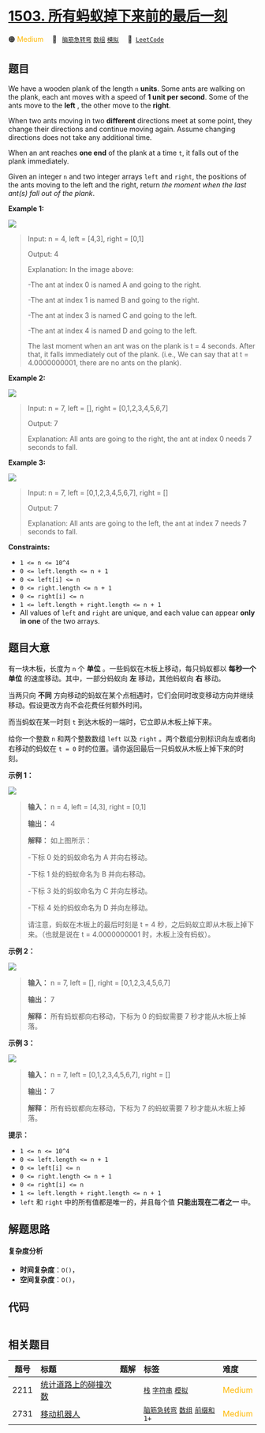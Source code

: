 # [1503. 所有蚂蚁掉下来前的最后一刻](https://leetcode.com/problems/last-moment-before-all-ants-fall-out-of-a-plank)

🟠 <font color=#ffb800>Medium</font>&emsp; 🔖&ensp; [`脑筋急转弯`](/outline/tag/brainteaser.md) [`数组`](/outline/tag/array.md) [`模拟`](/outline/tag/simulation.md)&emsp; 🔗&ensp;[`LeetCode`](https://leetcode.com/problems/last-moment-before-all-ants-fall-out-of-a-plank)

## 题目

We have a wooden plank of the length `n` **units**. Some ants are walking on
the plank, each ant moves with a speed of **1 unit per second**. Some of the
ants move to the **left** , the other move to the **right**.

When two ants moving in two **different** directions meet at some point, they
change their directions and continue moving again. Assume changing directions
does not take any additional time.

When an ant reaches **one end** of the plank at a time `t`, it falls out of
the plank immediately.

Given an integer `n` and two integer arrays `left` and `right`, the positions
of the ants moving to the left and the right, return _the moment when the last
ant(s) fall out of the plank_.



**Example 1:**

![](https://assets.leetcode.com/uploads/2020/06/17/ants.jpg)

> Input: n = 4, left = [4,3], right = [0,1]
> 
> Output: 4
> 
> Explanation: In the image above:
> 
> -The ant at index 0 is named A and going to the right.
> 
> -The ant at index 1 is named B and going to the right.
> 
> -The ant at index 3 is named C and going to the left.
> 
> -The ant at index 4 is named D and going to the left.
> 
> The last moment when an ant was on the plank is t = 4 seconds. After that, it falls immediately out of the plank. (i.e., We can say that at t = 4.0000000001, there are no ants on the plank).

**Example 2:**

![](https://assets.leetcode.com/uploads/2020/06/17/ants2.jpg)

> Input: n = 7, left = [], right = [0,1,2,3,4,5,6,7]
> 
> Output: 7
> 
> Explanation: All ants are going to the right, the ant at index 0 needs 7 seconds to fall.

**Example 3:**

![](https://assets.leetcode.com/uploads/2020/06/17/ants3.jpg)

> Input: n = 7, left = [0,1,2,3,4,5,6,7], right = []
> 
> Output: 7
> 
> Explanation: All ants are going to the left, the ant at index 7 needs 7 seconds to fall.

**Constraints:**

  * `1 <= n <= 10^4`
  * `0 <= left.length <= n + 1`
  * `0 <= left[i] <= n`
  * `0 <= right.length <= n + 1`
  * `0 <= right[i] <= n`
  * `1 <= left.length + right.length <= n + 1`
  * All values of `left` and `right` are unique, and each value can appear **only in one** of the two arrays.


## 题目大意

有一块木板，长度为 `n` 个 **单位** 。一些蚂蚁在木板上移动，每只蚂蚁都以 **每秒一个单位** 的速度移动。其中，一部分蚂蚁向 **左**
移动，其他蚂蚁向 **右** 移动。

当两只向 **不同** 方向移动的蚂蚁在某个点相遇时，它们会同时改变移动方向并继续移动。假设更改方向不会花费任何额外时间。

而当蚂蚁在某一时刻 `t` 到达木板的一端时，它立即从木板上掉下来。

给你一个整数 `n` 和两个整数数组 `left` 以及 `right` 。两个数组分别标识向左或者向右移动的蚂蚁在 `t = 0`
时的位置。请你返回最后一只蚂蚁从木板上掉下来的时刻。



**示例 1：**



![](https://assets.leetcode.com/uploads/2020/06/17/ants.jpg)

> 
> 
> 
> 
> 
> **输入：** n = 4, left = [4,3], right = [0,1]
> 
> **输出：** 4
> 
> **解释：** 如上图所示：
> 
> -下标 0 处的蚂蚁命名为 A 并向右移动。
> 
> -下标 1 处的蚂蚁命名为 B 并向右移动。
> 
> -下标 3 处的蚂蚁命名为 C 并向左移动。
> 
> -下标 4 处的蚂蚁命名为 D 并向左移动。
> 
> 请注意，蚂蚁在木板上的最后时刻是 t = 4 秒，之后蚂蚁立即从木板上掉下来。（也就是说在 t = 4.0000000001 时，木板上没有蚂蚁）。

**示例 2：**

![](https://assets.leetcode.com/uploads/2020/06/17/ants2.jpg)

> 
> 
> 
> 
> 
> **输入：** n = 7, left = [], right = [0,1,2,3,4,5,6,7]
> 
> **输出：** 7
> 
> **解释：** 所有蚂蚁都向右移动，下标为 0 的蚂蚁需要 7 秒才能从木板上掉落。
> 
> 

**示例 3：**

![](https://assets.leetcode.com/uploads/2020/06/17/ants3.jpg)

> 
> 
> 
> 
> 
> **输入：** n = 7, left = [0,1,2,3,4,5,6,7], right = []
> 
> **输出：** 7
> 
> **解释：** 所有蚂蚁都向左移动，下标为 7 的蚂蚁需要 7 秒才能从木板上掉落。
> 
> 



**提示：**

  * `1 <= n <= 10^4`
  * `0 <= left.length <= n + 1`
  * `0 <= left[i] <= n`
  * `0 <= right.length <= n + 1`
  * `0 <= right[i] <= n`
  * `1 <= left.length + right.length <= n + 1`
  * `left` 和 `right` 中的所有值都是唯一的，并且每个值 **只能出现在二者之一** 中。


## 解题思路

#### 复杂度分析

- **时间复杂度**：`O()`，
- **空间复杂度**：`O()`，

## 代码

```javascript

```

## 相关题目

<!-- prettier-ignore -->
| 题号 | 标题 | 题解 | 标签 | 难度 |
| :------: | :------ | :------: | :------ | :------ |
| 2211 | [统计道路上的碰撞次数](https://leetcode.com/problems/count-collisions-on-a-road) |  |  [`栈`](/outline/tag/stack.md) [`字符串`](/outline/tag/string.md) [`模拟`](/outline/tag/simulation.md) | <font color=#ffb800>Medium</font> |
| 2731 | [移动机器人](https://leetcode.com/problems/movement-of-robots) |  |  [`脑筋急转弯`](/outline/tag/brainteaser.md) [`数组`](/outline/tag/array.md) [`前缀和`](/outline/tag/prefix-sum.md) `1+` | <font color=#ffb800>Medium</font> |

<style>
.blue {
    background-color: #096dd9;
    padding: 0.25rem 0.5rem;
    margin: 0;
    font-size: 0.85em;
    border-radius: 3px;
    color: white;
    font-weight: 500;
}
table th:first-of-type { width: 10%; }
table th:nth-of-type(2) { width: 35%; }
table th:nth-of-type(3) { width: 10%; }
table th:nth-of-type(4) { width: 35%; }
table th:nth-of-type(5) { width: 10%; }
</style>

